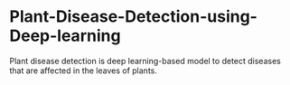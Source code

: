 # Plant-Disease-Detection-using-Deep-learning
Plant disease detection is deep learning-based model to detect diseases that are affected in the leaves of plants.

